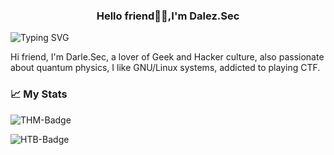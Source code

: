 <h3 align="center">Hello friend👋🏼,I'm Dalez.Sec</a></h3>

![Typing SVG](https://readme-typing-svg.herokuapp.com?size=20&color=eeeeee&vCenter=true&width=200&height=37&lines=About%20Me:)

Hi friend, I'm Darle.Sec, a lover of Geek and Hacker culture, also passionate about quantum physics, I like GNU/Linux systems, addicted to playing CTF.

### 📈 My Stats 

![THM-Badge](https://tryhackme-badges.s3.amazonaws.com/darlez.sec.png)     

![HTB-Badge](http://www.hackthebox.eu/badge/image/809288)
